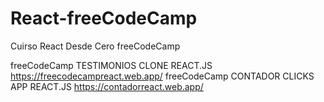 # React-freeCodeCamp
 Cuirso React Desde Cero freeCodeCamp 

freeCodeCamp TESTIMONIOS CLONE REACT.JS https://freecodecampreact.web.app/
freeCodeCamp CONTADOR CLICKS APP REACT.JS https://contadorreact.web.app/
